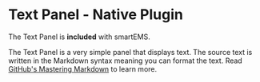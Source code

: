 # Text Panel -  Native Plugin

The Text Panel is **included** with smartEMS.

The Text Panel is a very simple panel that displays text. The source text is written in the Markdown syntax meaning you can format the text. Read [GitHub's Mastering Markdown](https://guides.github.com/features/mastering-markdown/) to learn more.
